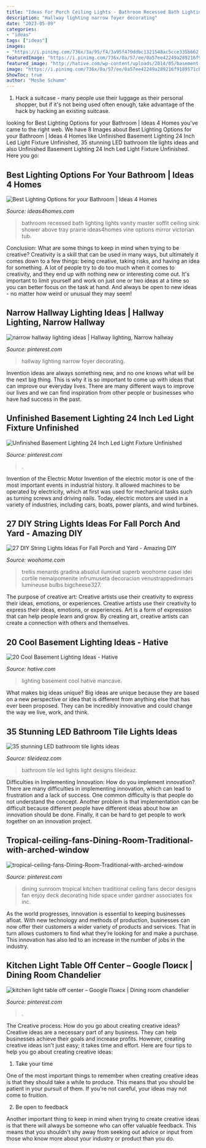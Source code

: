 ```yaml
---
title: "Ideas For Porch Ceiling Lights - Bathroom Recessed Bath Lighting Lights Vanity Master Soffit Ceiling Sink Shower Above Tray Prairie Ideas4homes Vine Options Mirror Victorian Tub"
description: "Hallway lighting narrow foyer decorating"
date: "2023-05-09"
categories:
- "ideas"
tags: ["ideas"]
images:
- "https://i.pinimg.com/736x/3a/95/f4/3a95f470ddbc1321548ac5cce335b662.jpg"
featuredImage: "https://i.pinimg.com/736x/0a/57/ee/0a57ee42249a289216f9189571cb80fb--sunroom-dining-dining-room-design.jpg"
featured_image: "http://hative.com/wp-content/uploads/2014/05/basement-lighting-ideas/17-mancave-lighting.jpg"
image: "https://i.pinimg.com/736x/0a/57/ee/0a57ee42249a289216f9189571cb80fb--sunroom-dining-dining-room-design.jpg"
ShowToc: true
author: "Moshe Schumm"
---
```



1. Hack a suitcase - many people use their luggage as their personal shopper, but if it's not being used often enough, take advantage of the hack by hacking an existing suitcase.

	

		
looking for Best Lighting Options for your Bathroom | Ideas 4 Homes you've came to the right web. We have 8 Images about Best Lighting Options for your Bathroom | Ideas 4 Homes like Unfinished Basement Lighting 24 Inch Led Light Fixture Unfinished, 35 stunning LED bathroom tile lights ideas and also Unfinished Basement Lighting 24 Inch Led Light Fixture Unfinished. Here you go:
		
    
## Best Lighting Options For Your Bathroom | Ideas 4 Homes

<img loading=lazy src="http://www.ideas4homes.com/wp-content/uploads/2015/08/Recessed-Bathroom-Lights-Above-Bathroom-Sink.jpg" onerror="this.onerror=null;this.src='https://tse3.mm.bing.net/th?id=OIP.O8HRH6pGQ69wdbMPpnAH_AHaKP&amp;pid=15.1';" alt="Best Lighting Options for your Bathroom | Ideas 4 Homes">

_Source: ideas4homes.com_

>bathroom recessed bath lighting lights vanity master soffit ceiling sink shower above tray prairie ideas4homes vine options mirror victorian tub. 

	

Conclusion: What are some things to keep in mind when trying to be creative?
Creativity is a skill that can be used in many ways, but ultimately it comes down to a few things: being creative, taking risks, and having an idea for something. A lot of people try to do too much when it comes to creativity, and they end up with nothing new or interesting come out. It's important to limit yourself and work on just one or two ideas at a time so you can better focus on the task at hand. And always be open to new ideas - no matter how weird or unusual they may seem!

    
## Narrow Hallway Lighting Ideas | Hallway Lighting, Narrow Hallway

<img loading=lazy src="https://i.pinimg.com/736x/0e/0b/a5/0e0ba5894de520c15bb936f400644d27--narrow-hallway-lighting-narrow-hallway-ideas.jpg" onerror="this.onerror=null;this.src='https://tse4.mm.bing.net/th?id=OIP.ryOlToRHyAwSiAD8LJMNOQHaLH&amp;pid=15.1';" alt="narrow hallway lighting ideas | Hallway lighting, Narrow hallway">

_Source: pinterest.com_

>hallway lighting narrow foyer decorating. 

	

Invention ideas are always something new, and no one knows what will be the next big thing. This is why it is so important to come up with ideas that can improve our everyday lives. There are many different ways to improve our lives and we can find inspiration from other people or businesses who have had success in the past.

    
## Unfinished Basement Lighting 24 Inch Led Light Fixture Unfinished

<img loading=lazy src="https://i.pinimg.com/736x/3a/95/f4/3a95f470ddbc1321548ac5cce335b662.jpg" onerror="this.onerror=null;this.src='https://tse3.mm.bing.net/th?id=OIP.5_iBZGWzZkUNCT7pki6qgAHaJ3&amp;pid=15.1';" alt="Unfinished Basement Lighting 24 Inch Led Light Fixture Unfinished">

_Source: pinterest.com_

>. 

	

Invention of the Electric Motor
Invention of the electric motor is one of the most important events in industrial history. It allowed machines to be operated by electricity, which at first was used for mechanical tasks such as turning screws and driving nails. Today, electric motors are used in a variety of industries, including cars, boats, power plants, and wind turbines.

    
## 27 DIY String Lights Ideas For Fall Porch And Yard - Amazing DIY

<img loading=lazy src="https://www.woohome.com/wp-content/uploads/2017/09/string-lighting-ideas-for-Fall-yard-and-garden-19.jpg" onerror="this.onerror=null;this.src='https://tse2.mm.bing.net/th?id=OIP.JSTGUVSd9RnxvWRBJZKV5gHaKG&amp;pid=15.1';" alt="27 DIY String Lights Ideas For Fall Porch and Yard - Amazing DIY">

_Source: woohome.com_

>trellis menards gradina absolut iluminat superb woohome casei idei cortile nemaipomenite infrumuseta decoracion venustrappedinmars lumineuse bulbs bigcheese327. 

	

The purpose of creative art: Creative artists use their creativity to express their ideas, emotions, or experiences.
Creative artists use their creativity to express their ideas, emotions, or experiences. Art is a form of expression that can help people learn and grow. By creating art, creative artists can create a connection with others and themselves.

    
## 20 Cool Basement Lighting Ideas - Hative

<img loading=lazy src="http://hative.com/wp-content/uploads/2014/05/basement-lighting-ideas/17-mancave-lighting.jpg" onerror="this.onerror=null;this.src='https://tse2.mm.bing.net/th?id=OIP.Lv5P2XWwy28z3Ls7FBCDywHaJ4&amp;pid=15.1';" alt="20 Cool Basement Lighting Ideas - Hative">

_Source: hative.com_

>lighting basement cool hative mancave. 

	

What makes big ideas unique?
Big ideas are unique because they are based on a new perspective or idea that is different from anything else that has ever been proposed. They can be incredibly innovative and could change the way we live, work, and think.

    
## 35 Stunning LED Bathroom Tile Lights Ideas

<img loading=lazy src="http://www.tileideaz.com/wp-content/uploads/2015/08/084.jpg" onerror="this.onerror=null;this.src='https://tse3.mm.bing.net/th?id=OIP.jM8gNopyZcazTxJUvafl0gHaKH&amp;pid=15.1';" alt="35 stunning LED bathroom tile lights ideas">

_Source: tileideaz.com_

>bathroom tile led lights light designs tileideaz. 

	

Difficulties in Implementing Innovation: How do you implement innovation?
There are many difficulties in implementing innovation, which can lead to frustration and a lack of success. One common difficulty is that people do not understand the concept. Another problem is that implementation can be difficult because different people have different ideas about how an innovation should be done. Finally, it can be hard to get people to work together on an innovation project.

    
## Tropical-ceiling-fans-Dining-Room-Traditional-with-arched-window

<img loading=lazy src="https://i.pinimg.com/736x/0a/57/ee/0a57ee42249a289216f9189571cb80fb--sunroom-dining-dining-room-design.jpg" onerror="this.onerror=null;this.src='https://tse4.mm.bing.net/th?id=OIP.myu47yi63_G0tHIHIDZHJgHaJ4&amp;pid=15.1';" alt="tropical-ceiling-fans-Dining-Room-Traditional-with-arched-window">

_Source: pinterest.com_

>dining sunroom tropical kitchen traditional ceiling fans decor designs fan enjoy deck decorating hide space under gardner associates fox inc. 

	

As the world progresses, innovation is essential to keeping businesses afloat. With new technology and methods of production, businesses can now offer their customers a wider variety of products and services. That in turn allows customers to find what they’re looking for and make a purchase. This innovation has also led to an increase in the number of jobs in the industry.

    
## Kitchen Light Table Off Center – Google Поиск | Dining Room Chandelier

<img loading=lazy src="https://i.pinimg.com/736x/e4/54/4e/e4544ea67a3546b8e3b7642b411ede75.jpg" onerror="this.onerror=null;this.src='https://tse2.mm.bing.net/th?id=OIP.xpb_NPH8ncDn7MvW97y4GwHaJ3&amp;pid=15.1';" alt="kitchen light table off center – Google Поиск | Dining room chandelier">

_Source: pinterest.com_

>. 

	

The Creative process: How do you go about creating creative ideas?
Creative ideas are a necessary part of any business. They can help businesses achieve their goals and increase profits. However, creating creative ideas isn't just easy; it takes time and effort. Here are four tips to help you go about creating creative ideas:
1. Take your time

One of the most important things to remember when creating creative ideas is that they should take a while to produce. This means that you should be patient in your pursuit of them. If you're not careful, your ideas may not come to fruition.

2. Be open to feedback

Another important thing to keep in mind when trying to create creative ideas is that there will always be someone who can offer valuable feedback. This means that you shouldn't shy away from seeking out advice or input from those who know more about your industry or product than you do.

